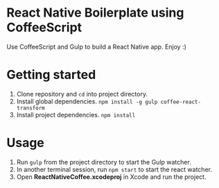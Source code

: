 React Native Boilerplate using CoffeeScript
================

Use CoffeeScript and Gulp to build a React Native app. Enjoy :)

# Getting started

1. Clone repository and `cd` into project directory.
2. Install global dependencies.
   `npm install -g gulp coffee-react-transform`
3. Install project dependencies.
   `npm install`

# Usage

1. Run `gulp` from the project directory to start the Gulp watcher.
2. In another terminal session, run `npm start` to start the react watcher.
3. Open **ReactNativeCoffee.xcodeproj** in Xcode and run the project.
